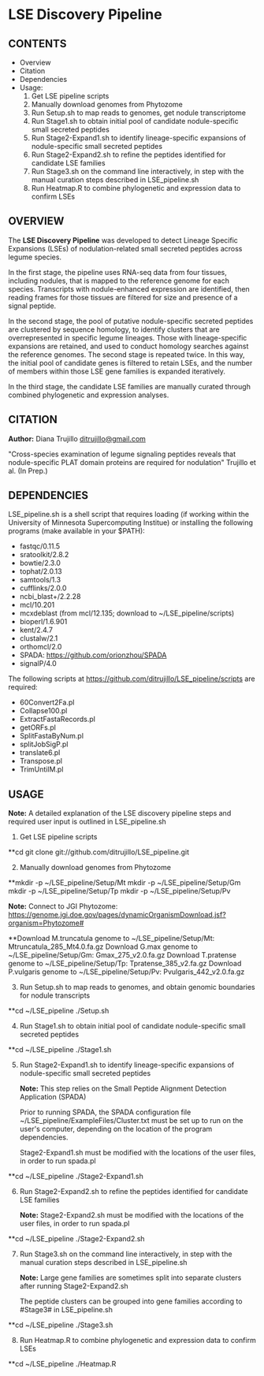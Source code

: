 LSE Discovery Pipeline
============

CONTENTS
------------

-   Overview
-   Citation
-   Dependencies
-   Usage:
    1. Get LSE pipeline scripts
    2. Manually download genomes from Phytozome 
    3. Run Setup.sh to map reads to genomes, get nodule transcriptome
    4. Run Stage1.sh to obtain initial pool of candidate nodule-specific small secreted peptides
    5. Run Stage2-Expand1.sh to identify lineage-specific expansions of nodule-specific small secreted peptides
    6. Run Stage2-Expand2.sh to refine the peptides identified for candidate LSE families
    7. Run Stage3.sh on the command line interactively, in step with the manual curation steps described in LSE_pipeline.sh
    8. Run Heatmap.R to combine phylogenetic and expression data to confirm LSEs


OVERVIEW
------------

The **LSE Discovery Pipeline** was developed to detect Lineage Specific Expansions (LSEs) of nodulation-related small secreted peptides across legume species. 

In the first stage, the pipeline uses RNA-seq data from four tissues, including nodules, that is mapped to the reference genome for each species. Transcripts with nodule-enhanced expression are identified, then reading frames for those tissues are filtered for size and presence of a signal peptide. 

In the second stage, the pool of putative nodule-specific secreted peptides are clustered by sequence homology, to identify clusters that are overrepresented in specific legume lineages. Those with lineage-specific expansions are retained, and used to conduct homology searches against the reference genomes. The second stage is repeated twice. In this way, the initial pool of candidate genes is filtered to retain LSEs, and the number of members within those LSE gene families is expanded iteratively.

In the third stage, the candidate LSE families are manually curated through combined phylogenetic and expression analyses.


CITATION
------------

**Author:** Diana Trujillo ditrujillo@gmail.com

"Cross-species examination of legume signaling peptides reveals that nodule-specific PLAT domain proteins are required for nodulation" Trujillo et al. (In Prep.)


DEPENDENCIES
------------

LSE_pipeline.sh is a shell script that requires loading (if working within the University of Minnesota Supercomputing Institue) or installing the following programs (make available in your $PATH):

- fastqc/0.11.5
- sratoolkit/2.8.2
- bowtie/2.3.0
- tophat/2.0.13
- samtools/1.3
- cufflinks/2.0.0
- ncbi_blast+/2.2.28
- mcl/10.201 
- mcxdeblast (from mcl/12.135; download to ~/LSE_pipeline/scripts)
- bioperl/1.6.901
- kent/2.4.7
- clustalw/2.1
- orthomcl/2.0
- SPADA: https://github.com/orionzhou/SPADA
- signalP/4.0

The following scripts at https://github.com/ditrujillo/LSE_pipeline/scripts are required:

- 60Convert2Fa.pl
- Collapse100.pl
- ExtractFastaRecords.pl
- getORFs.pl
- SplitFastaByNum.pl
- splitJobSigP.pl
- translate6.pl
- Transpose.pl
- TrimUntilM.pl


USAGE
------------

**Note:** A detailed explanation of the LSE discovery pipeline steps and required user input is outlined in LSE_pipeline.sh

1. Get LSE pipeline scripts

 **cd
 git clone git://github.com/ditrujillo/LSE_pipeline.git


2. Manually download genomes from Phytozome 

 **mkdir -p ~/LSE_pipeline/Setup/Mt
 mkdir -p ~/LSE_pipeline/Setup/Gm
 mkdir -p ~/LSE_pipeline/Setup/Tp
 mkdir -p ~/LSE_pipeline/Setup/Pv

   **Note:** Connect to JGI Phytozome: https://genome.jgi.doe.gov/pages/dynamicOrganismDownload.jsf?organism=Phytozome#

 **Download M.truncatula genome to ~/LSE_pipeline/Setup/Mt: Mtruncatula_285_Mt4.0.fa.gz 
 Download G.max genome to        ~/LSE_pipeline/Setup/Gm: Gmax_275_v2.0.fa.gz
 Download T.pratense genome to   ~/LSE_pipeline/Setup/Tp: Tpratense_385_v2.fa.gz
 Download P.vulgaris genome to   ~/LSE_pipeline/Setup/Pv: Pvulgaris_442_v2.0.fa.gz


3. Run Setup.sh to map reads to genomes, and obtain genomic boundaries for nodule transcripts

 **cd ~/LSE_pipeline
 ./Setup.sh


4. Run Stage1.sh to obtain initial pool of candidate nodule-specific small secreted peptides

 **cd ~/LSE_pipeline
 ./Stage1.sh


5. Run Stage2-Expand1.sh to identify lineage-specific expansions of nodule-specific small secreted peptides

   **Note:** This step relies on the Small Peptide Alignment Detection Application (SPADA)

   Prior to running SPADA, the SPADA configuration file ~/LSE_pipeline/ExampleFiles/Cluster.txt must be set up to run on the user's computer, depending on the location of the program dependencies.

   Stage2-Expand1.sh must be modified with the locations of the user files, in order to run spada.pl

 **cd ~/LSE_pipeline
 ./Stage2-Expand1.sh


6. Run Stage2-Expand2.sh to refine the peptides identified for candidate LSE families

   **Note:** Stage2-Expand2.sh must be modified with the locations of the user files, in order to run spada.pl

 **cd ~/LSE_pipeline
 ./Stage2-Expand2.sh


7. Run Stage3.sh on the command line interactively, in step with the manual curation steps described in LSE_pipeline.sh

   **Note:** Large gene families are sometimes split into separate clusters after running Stage2-Expand2.sh
   
   The peptide clusters can be grouped into gene families according to #Stage3# in LSE_pipeline.sh

 **cd ~/LSE_pipeline
 ./Stage3.sh


8. Run Heatmap.R to combine phylogenetic and expression data to confirm LSEs

 **cd ~/LSE_pipeline
 ./Heatmap.R




